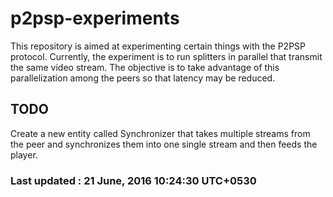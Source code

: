 # p2psp-experiments

This repository is aimed at experimenting certain things with the P2PSP protocol.
Currently, the experiment is to run splitters in parallel that transmit the same video stream. The objective is to take advantage of this parallelization among the peers so that latency may be reduced.

## TODO 
Create a new entity called Synchronizer that takes multiple streams from the peer and synchronizes them into one single stream and then feeds the player.

### Last updated : 21 June, 2016 10:24:30 UTC+0530 
